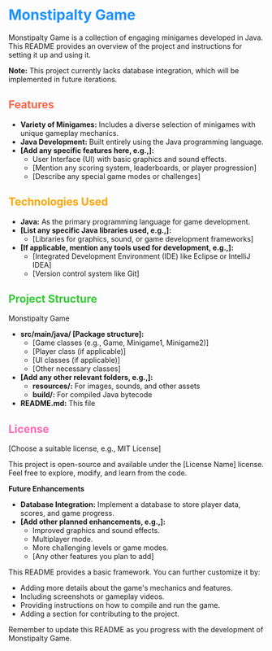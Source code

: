 # <span style="color:#1e90ff;">Monstipalty Game</span>

Monstipalty Game is a collection of engaging minigames developed in Java. This README provides an overview of the project and instructions for setting it up and using it. 

**Note:** This project currently lacks database integration, which will be implemented in future iterations.

## <span style="color:#ff6347;">Features</span>

- **Variety of Minigames:** Includes a diverse selection of minigames with unique gameplay mechanics.
- **Java Development:** Built entirely using the Java programming language.
- **[Add any specific features here, e.g.,]:** 
    - User Interface (UI) with basic graphics and sound effects.
    - [Mention any scoring system, leaderboards, or player progression]
    - [Describe any special game modes or challenges]

## <span style="color:#ffa500;">Technologies Used</span>

- **Java:** As the primary programming language for game development.
- **[List any specific Java libraries used, e.g.,]:** 
    - [Libraries for graphics, sound, or game development frameworks]
- **[If applicable, mention any tools used for development, e.g.,]:** 
    - [Integrated Development Environment (IDE) like Eclipse or IntelliJ IDEA]
    - [Version control system like Git]

## <span style="color:#32cd32;">Project Structure</span>

Monstipalty Game
- **src/main/java/ [Package structure]:** 
    - [Game classes (e.g., Game, Minigame1, Minigame2)]
    - [Player class (if applicable)]
    - [UI classes (if applicable)]
    - [Other necessary classes]
- **[Add any other relevant folders, e.g.,]:**
    - **resources/:** For images, sounds, and other assets
    - **build/:** For compiled Java bytecode
- **README.md:** This file

## <span style="color:#ff69b4;">License</span>

[Choose a suitable license, e.g., MIT License]

This project is open-source and available under the [License Name] license. Feel free to explore, modify, and learn from the code.

**Future Enhancements**

- **Database Integration:** Implement a database to store player data, scores, and game progress.
- **[Add other planned enhancements, e.g.,]:**
    - Improved graphics and sound effects.
    - Multiplayer mode.
    - More challenging levels or game modes.
    - [Any other features you plan to add]

This README provides a basic framework. You can further customize it by:

- Adding more details about the game's mechanics and features.
- Including screenshots or gameplay videos.
- Providing instructions on how to compile and run the game.
- Adding a section for contributing to the project.

Remember to update this README as you progress with the development of Monstipalty Game.
